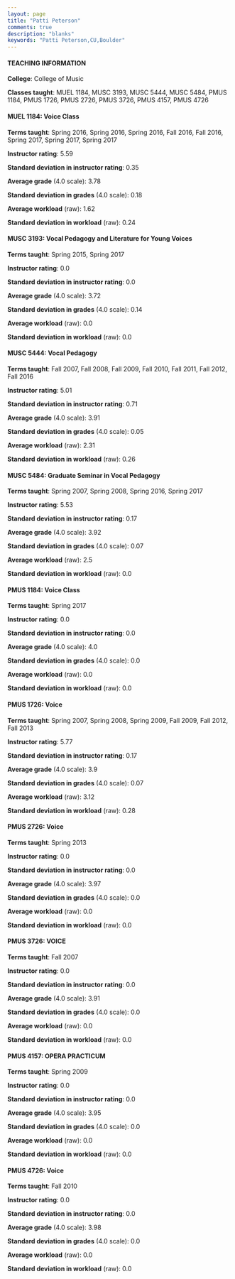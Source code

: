 ```yaml
---
layout: page
title: "Patti Peterson" 
comments: true
description: "blanks"
keywords: "Patti Peterson,CU,Boulder"
---
```

<head>
<script src="https://ajax.googleapis.com/ajax/libs/jquery/2.1.3/jquery.min.js"></script>
<script src="https://dl.dropboxusercontent.com/s/pc42nxpaw1ea4o9/highcharts.js?dl=0"></script>
<!-- <script src="../assets/js/highcharts.js"></script> -->
<style type="text/css">@font-face {
	font-family: "Bebas Neue";
	src: url(https://www.filehosting.org/file/details/544349/BebasNeue Regular.otf) format("opentype");
	}
	h1.Bebas { 
		font-family: "Bebas Neue", Verdana, Tahoma;
	}
</style>
</head>
	   
#### TEACHING INFORMATION

**College**: College of Music

**Classes taught**: MUEL 1184, MUSC 3193, MUSC 5444, MUSC 5484, PMUS 1184, PMUS 1726, PMUS 2726, PMUS 3726, PMUS 4157, PMUS 4726

#### MUEL 1184: Voice Class

**Terms taught**: Spring 2016, Spring 2016, Spring 2016, Fall 2016, Fall 2016, Spring 2017, Spring 2017, Spring 2017

**Instructor rating**: 5.59

**Standard deviation in instructor rating**: 0.35

**Average grade** (4.0 scale): 3.78

**Standard deviation in grades** (4.0 scale): 0.18

**Average workload** (raw): 1.62

**Standard deviation in workload** (raw): 0.24

#### MUSC 3193: Vocal Pedagogy and Literature for Young Voices

**Terms taught**: Spring 2015, Spring 2017

**Instructor rating**: 0.0

**Standard deviation in instructor rating**: 0.0

**Average grade** (4.0 scale): 3.72

**Standard deviation in grades** (4.0 scale): 0.14

**Average workload** (raw): 0.0

**Standard deviation in workload** (raw): 0.0

#### MUSC 5444: Vocal Pedagogy

**Terms taught**: Fall 2007, Fall 2008, Fall 2009, Fall 2010, Fall 2011, Fall 2012, Fall 2016

**Instructor rating**: 5.01

**Standard deviation in instructor rating**: 0.71

**Average grade** (4.0 scale): 3.91

**Standard deviation in grades** (4.0 scale): 0.05

**Average workload** (raw): 2.31

**Standard deviation in workload** (raw): 0.26

#### MUSC 5484: Graduate Seminar in Vocal Pedagogy

**Terms taught**: Spring 2007, Spring 2008, Spring 2016, Spring 2017

**Instructor rating**: 5.53

**Standard deviation in instructor rating**: 0.17

**Average grade** (4.0 scale): 3.92

**Standard deviation in grades** (4.0 scale): 0.07

**Average workload** (raw): 2.5

**Standard deviation in workload** (raw): 0.0

#### PMUS 1184: Voice Class

**Terms taught**: Spring 2017

**Instructor rating**: 0.0

**Standard deviation in instructor rating**: 0.0

**Average grade** (4.0 scale): 4.0

**Standard deviation in grades** (4.0 scale): 0.0

**Average workload** (raw): 0.0

**Standard deviation in workload** (raw): 0.0

#### PMUS 1726: Voice

**Terms taught**: Spring 2007, Spring 2008, Spring 2009, Fall 2009, Fall 2012, Fall 2013

**Instructor rating**: 5.77

**Standard deviation in instructor rating**: 0.17

**Average grade** (4.0 scale): 3.9

**Standard deviation in grades** (4.0 scale): 0.07

**Average workload** (raw): 3.12

**Standard deviation in workload** (raw): 0.28

#### PMUS 2726: Voice

**Terms taught**: Spring 2013

**Instructor rating**: 0.0

**Standard deviation in instructor rating**: 0.0

**Average grade** (4.0 scale): 3.97

**Standard deviation in grades** (4.0 scale): 0.0

**Average workload** (raw): 0.0

**Standard deviation in workload** (raw): 0.0

#### PMUS 3726: VOICE

**Terms taught**: Fall 2007

**Instructor rating**: 0.0

**Standard deviation in instructor rating**: 0.0

**Average grade** (4.0 scale): 3.91

**Standard deviation in grades** (4.0 scale): 0.0

**Average workload** (raw): 0.0

**Standard deviation in workload** (raw): 0.0

#### PMUS 4157: OPERA PRACTICUM

**Terms taught**: Spring 2009

**Instructor rating**: 0.0

**Standard deviation in instructor rating**: 0.0

**Average grade** (4.0 scale): 3.95

**Standard deviation in grades** (4.0 scale): 0.0

**Average workload** (raw): 0.0

**Standard deviation in workload** (raw): 0.0

#### PMUS 4726: Voice

**Terms taught**: Fall 2010

**Instructor rating**: 0.0

**Standard deviation in instructor rating**: 0.0

**Average grade** (4.0 scale): 3.98

**Standard deviation in grades** (4.0 scale): 0.0

**Average workload** (raw): 0.0

**Standard deviation in workload** (raw): 0.0

